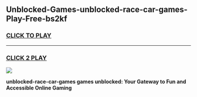 
## Unblocked-Games-unblocked-race-car-games-Play-Free-bs2kf
<h3>
<a href="https://premium76.site?title=unblocked-race-car-games&ref=10A">CLICK TO PLAY</a></h3>
<hr>

<h3>
<a href="https://premium76.site?title=unblocked-race-car-games&ref=10A">CLICK 2 PLAY</a>
  
</h3>

<a href="https://premium76.site?title=unblocked-race-car-games&ref=10A"><img src="https://clearcache.store/games.png"></a>


**unblocked-race-car-games games unblocked: Your Gateway to Fun and Accessible Online Gaming**

